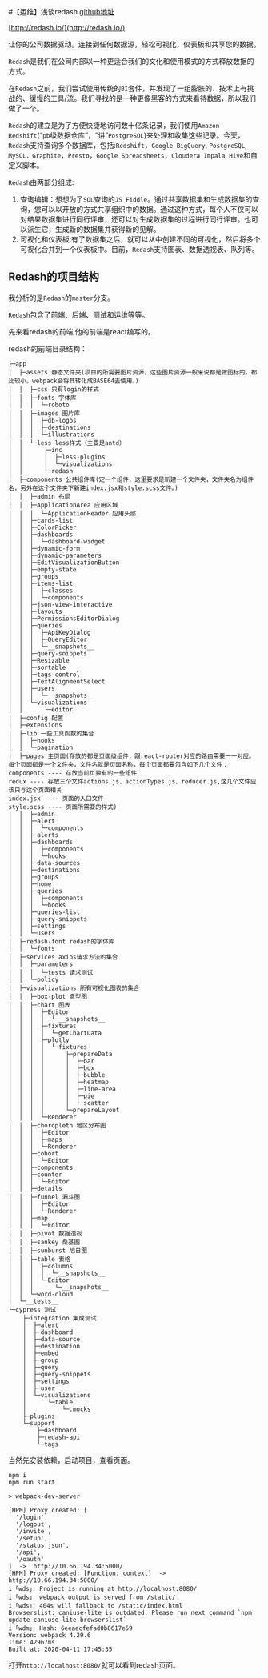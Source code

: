 #【运维】浅谈redash
[github地址](https://github.com/getredash/redash)

[http://redash.io/](http://redash.io/)

让你的公司数据驱动。连接到任何数据源，轻松可视化，仪表板和共享您的数据。

`Redash`是我们在公司内部以一种更适合我们的文化和使用模式的方式释放数据的方式。

在`Redash`之前，我们尝试使用传统的`BI`套件，并发现了一组膨胀的、技术上有挑战的、缓慢的工具/流。我们寻找的是一种更像黑客的方式来看待数据，所以我们做了一个。

`Redash`的建立是为了方便快捷地访问数十亿条记录，我们使用`Amazon Redshift`(“`pb`级数据仓库”，“讲”`PostgreSQL`)来处理和收集这些记录。今天，`Redash`支持查询多个数据库，包括:`Redshift`，`Google BigQuery`, `PostgreSQL`, `MySQL，Graphite`，`Presto`，`Google Spreadsheets`，`Cloudera Impala`, `Hive`和自定义脚本。

`Redash`由两部分组成:
1. 查询编辑：想想为了`SQL`查询的`JS Fiddle`。通过共享数据集和生成数据集的查询，您可以以开放的方式共享组织中的数据。通过这种方式，每个人不仅可以对结果数据集进行同行评审，还可以对生成数据集的过程进行同行评审。也可以派生它，生成新的数据集并获得新的见解。
2. 可视化和仪表板:有了数据集之后，就可以从中创建不同的可视化，然后将多个可视化合并到一个仪表板中。目前，`Redash`支持图表、数据透视表、队列等。


## Redash的项目结构
我分析的是`Redash`的`master`分支。

`Redash`包含了前端、后端、测试和运维等等。



先来看redash的前端,他的前端是react编写的。

redash的前端目录结构：
```
├─app
│  ├─assets 静态文件夹(项目的所需要图片资源，这些图片资源一般来说都是做图标的，都比较小。webpack会将其转化成BASE64去使用。)
│  │  ├─css 只有login的样式
│  │  ├─fonts 字体库
│  │  │  └─roboto
│  │  ├─images 图片库
│  │  │  ├─db-logos
│  │  │  ├─destinations
│  │  │  └─illustrations
│  │  └─less less样式（主要是antd）
│  │      ├─inc
│  │      │  ├─less-plugins
│  │      │  └─visualizations
│  │      └─redash
│  ├─components 公共组件库(定一个组件，这里要求是新建一个文件夹，文件夹名为组件名，另外在这个文件夹下新建index.jsx和style.scss文件。)
│  │  ├─admin 布局
│  │  ├─ApplicationArea 应用区域
│  │  │  └─ApplicationHeader 应用头部
│  │  ├─cards-list
│  │  ├─ColorPicker
│  │  ├─dashboards
│  │  │  └─dashboard-widget
│  │  ├─dynamic-form
│  │  ├─dynamic-parameters
│  │  ├─EditVisualizationButton
│  │  ├─empty-state
│  │  ├─groups
│  │  ├─items-list
│  │  │  ├─classes
│  │  │  └─components
│  │  ├─json-view-interactive
│  │  ├─layouts
│  │  ├─PermissionsEditorDialog
│  │  ├─queries
│  │  │  ├─ApiKeyDialog
│  │  │  ├─QueryEditor
│  │  │  └─__snapshots__
│  │  ├─query-snippets
│  │  ├─Resizable
│  │  ├─sortable
│  │  ├─tags-control
│  │  ├─TextAlignmentSelect
│  │  ├─users
│  │  │  └─__snapshots__
│  │  └─visualizations
│  │      └─editor
│  ├─config 配置
│  ├─extensions
│  ├─lib 一些工具函数的集合
│  │  ├─hooks
│  │  └─pagination
│  ├─pages 主页面(存放的都是页面级组件，跟react-router对应的路由需要一一对应。每个页面都是一个文件夹，文件名就是页面名称，每个页面都要包含如下几个文件：
components ---- 存放当前页独有的一些组件
redux ---- 存放三个文件actions.js、actionTypes.js、reducer.js,这几个文件应该只与这个页面相关
index.jsx ---- 页面的入口文件
style.scss ---- 页面所需要的样式)
│  │  ├─admin
│  │  ├─alert
│  │  │  └─components
│  │  ├─alerts
│  │  ├─dashboards
│  │  │  ├─components
│  │  │  └─hooks
│  │  ├─data-sources
│  │  ├─destinations
│  │  ├─groups
│  │  ├─home
│  │  ├─queries
│  │  │  ├─components
│  │  │  └─hooks
│  │  ├─queries-list
│  │  ├─query-snippets
│  │  ├─settings
│  │  └─users
│  ├─redash-font redash的字体库
│  │  └─fonts
│  ├─services axios请求方法的集合
│  │  ├─parameters
│  │  │  └─tests 请求测试
│  │  └─policy
│  ├─visualizations 所有可视化图表的集合
│  │  ├─box-plot 盒型图
│  │  ├─chart 图表
│  │  │  ├─Editor
│  │  │  │  └─__snapshots__
│  │  │  ├─fixtures
│  │  │  │  └─getChartData
│  │  │  ├─plotly
│  │  │  │  └─fixtures
│  │  │  │      ├─prepareData
│  │  │  │      │  ├─bar
│  │  │  │      │  ├─box
│  │  │  │      │  ├─bubble
│  │  │  │      │  ├─heatmap
│  │  │  │      │  ├─line-area
│  │  │  │      │  ├─pie
│  │  │  │      │  └─scatter
│  │  │  │      └─prepareLayout
│  │  │  └─Renderer
│  │  ├─choropleth 地区分布图
│  │  │  ├─Editor
│  │  │  ├─maps
│  │  │  └─Renderer
│  │  ├─cohort
│  │  │  └─Editor
│  │  ├─components
│  │  ├─counter
│  │  │  └─Editor
│  │  ├─details
│  │  ├─funnel 漏斗图
│  │  │  ├─Editor
│  │  │  └─Renderer
│  │  ├─map
│  │  │  └─Editor
│  │  ├─pivot 数据透视
│  │  ├─sankey 桑基图
│  │  ├─sunburst 旭日图
│  │  ├─table 表格
│  │  │  ├─columns
│  │  │  │  └─__snapshots__
│  │  │  └─Editor
│  │  │      └─__snapshots__
│  │  └─word-cloud
│  └─__tests__
└─cypress 测试
    ├─integration 集成测试
    │  ├─alert
    │  ├─dashboard
    │  ├─data-source
    │  ├─destination
    │  ├─embed
    │  ├─group
    │  ├─query
    │  ├─query-snippets
    │  ├─settings
    │  ├─user
    │  └─visualizations
    │      └─table
    │          └─.mocks
    ├─plugins
    └─support
        ├─dashboard
        ├─redash-api
        └─tags
```


当然先安装依赖，启动项目，查看页面。

```
npm i
npm run start
```

```
> webpack-dev-server

[HPM] Proxy created: [
  '/login',
  '/logout',
  '/invite',
  '/setup',
  '/status.json',
  '/api',
  '/oauth'
]  ->  http://10.66.194.34:5000/
[HPM] Proxy created: [Function: context]  ->  http://10.66.194.34:5000/
i ｢wds｣: Project is running at http://localhost:8080/
i ｢wds｣: webpack output is served from /static/
i ｢wds｣: 404s will fallback to /static/index.html
Browserslist: caniuse-lite is outdated. Please run next command `npm update caniuse-lite browserslist`
i ｢wdm｣: Hash: 6eeaecfefad0b8617e59
Version: webpack 4.29.6
Time: 42967ms
Built at: 2020-04-11 17:45:35
```
打开`http://localhost:8080/`就可以看到redash页面。

